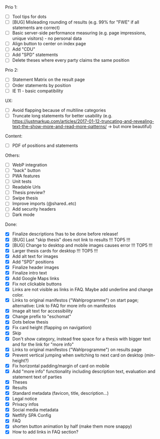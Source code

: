 Prio 1:
- [ ] Tool tips for dots
- [ ] [BUG] Misleading rounding of results (e.g. 99% for "FWE" if all statements are correct)
- [ ] Basic server-side performance measuring (e.g. page impressions, unique visitors) - no personal data
- [ ] Align button to center on index page 
- [ ] Add "CDU" 
- [ ] Add "SPD" statements
- [ ] Delete theses where every party claims the same position

Prio 2:
- [ ] Statement Matrix on the result page
- [ ] Order statements by position
- [ ] IE 11 - basic compatibility 

UX:
- [ ] Avoid flapping because of multiline categories
- [ ] Truncate long statements for better usability (e.g. https://justmarkup.com/articles/2017-01-12-truncating-and-revealing-text-the-show-more-and-read-more-patterns/ -> but more beautiful)

Content:
- [ ] PDF of positions and statements

Others:
- [ ] WebP integration
- [ ] "back" button
- [ ] PWA features
- [ ] Unit tests
- [ ] Readable Urls
- [ ] Thesis preview?
- [ ] Swipe thesis
- [ ] Improve imports (@shared..etc)
- [ ] Add security headers
- [ ] Dark mode

Done: 
- [x] Finalize descriptions !has to be done before release!
- [x] [BUG] Last "skip thesis" does not link to results !!! TOP5 !!!
- [x] [BUG] Change to desktop and mobile images causes error !!! TOP5 !!!
- [x] Larger thesis cards for desktop !!! TOP5 !!!
- [x] Add alt text for images
- [x] Add "SPD" positions
- [x] Finalize header images
- [x] Finalize intro text
- [x] Add Google Maps links
- [x] Fix not clickable buttons
- [x] Links are not visible as links in FAQ. Maybe add underline and change color.
- [x] Links to original manifestos ("Wahlprogramme") on start page; alternative: Link to FAQ for more info on manifestos
- [x] Image alt text for accessibility 
- [x] Change prefix to "eschomat"
- [x] Dots below thesis
- [x] Fix card height (flapping on navigation)
- [x] Skip 
- [x] Don't show category, instead free space for a thesis with bigger text and for the link for "more info"
- [x] Links to original manifestos ("Wahlprogramme") on results page
- [x] Prevent vertical jumping when switching to next card on desktop (min-height?)
- [x] Fix horizontal padding/margin of card on mobile
- [x] Add "more info" functionality including description text, evaluation and statement text of parties
- [x] Theses
- [x] Results
- [x] Standard metadata (favicon, title, description...)
- [x] Legal notice
- [x] Privacy infos
- [x] Social media metadata
- [x] Netflify SPA Config
- [x] FAQ
- [x] shorten button animation by half (make them more snappy)
- [x] How to add links in FAQ section?
